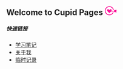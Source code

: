 ## Welcome to Cupid Pages    ![cupid](icons/cupid_32.png)  


##### 快速链接
* [学习笔记](introduction/studyCatalogList.md)
* [关于我](introduction/aboutMe.md)  
* [临时记录](introduction/temporaryRecord.md)

